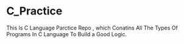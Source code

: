 # C_Practice
This Is C Language Parctice Repo , which Conatins All The Types Of Programs In C  Language To Build a Good  Logic.
